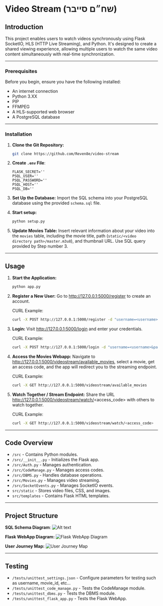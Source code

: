 # Video Stream (שח״ם סייבר)

## Introduction

This project enables users to watch videos synchronously using Flask SocketIO, HLS (HTTP Live Streaming), and Python. It's designed to create a shared viewing experience, allowing multiple users to watch the same video content simultaneously with real-time synchronization.

---
### Prerequisites

Before you begin, ensure you have the following installed:
- An internet connection
- Python 3.XX
- PIP
- FFMPEG
- A HLS-supported web browser
- A PostgreSQL database

---
### Installation

1. **Clone the Git Repository:**
   ```bash
   git clone https://github.com/Reven8e/video-stream
   ```

2. **Create ``.env`` File**:
   ```
   FLASK_SECRET=''
   PSQL_USER=''
   PSQL_PASSWORD=''
   PSQL_HOST=''
   PSQL_DB=''
   ```

3. **Set Up the Database:**
   Import the SQL schema into your PostgreSQL database using the provided `schema.sql` file.

4. **Start setup:**
   ```bash
   python setup.py
   ```

5. **Update Movies Table:**
   Insert relevant information about your video into the `movies` table, including the movie title, path (`static/<video directory path>/master.m3u8`), and thumbnail URL. Use SQL query provided by Step number 3.

---
## Usage

1. **Start the Application:**
   ```bash
   python app.py
   ```

2. **Register a New User:** Go to http://127.0.0.1:5000/register to create an account.

   CURL Example:
   ```bash
   curl -X POST http://127.0.0.1:5000/register -d "username=<username>&password1=<password1>&password2=<password2>" 
   ```


3. **Login:** Visit http://127.0.0.1:5000/login and enter your credentials.

   CURL Example:
   ```bash
   curl -X POST http://127.0.0.1:5000/login -d "username=<username>&password=<password>"
   ```


4. **Access the Movies Webapp:** Navigate to http://127.0.0.1:5000/videostream/available_movies, select a movie, get an access code, and the app will redirect you to the streaming endpoint.

   CURL Example:
   ```bash
   curl -X GET http://127.0.0.1:5000/videostream/available_movies
   ```


5. **Watch Together / Stream Endpoint:** Share the URL http://127.0.0.1:5000/videostream/watch/<access_code> with others to watch together.

   CURL Example:
   ```bash
   curl -X GET http://127.0.0.1:5000/videostream/watch/<access_code>
   ```

---
## Code Overview

- `/src` - Contains Python modules.
- `/src/__init__.py` - Initializes the Flask app.
- `/src/Auth.py` - Manages authentication.
- `/src/CodeManage.py` - Manages access codes.
- `/src/DBMS.py` - Handles database operations.
- `/src/Movies.py` - Manages video streaming.
- `/src/SocketEvents.py` - Manages SocketIO events.
- `src/static` - Stores video files, CSS, and images.
- `src/templates` - Contains Flask HTML templates.

---
## Project Structure

**SQL Schema Diagram**:
![Alt text](https://i.ibb.co/fSXrsz3/Screenshot-2024-01-07-at-14-33-49.png)

**Flask WebApp Diagram:**
![Flask WebApp Diagram](https://i.ibb.co/rxMDqhY/ZLJDRjim3-Bxx-ANHqi-RQ77-Nq-O-j-CDs27-Oe-TWj-WC7-AZCF5f-WIHpf-ODU-V9-Sgf4-NO0j1q-KYFtxyzvqe19t6e-R83.png)

**User Journey Map:**
![User Journey Map](https://i.ibb.co/3WxpsY2/Copy-of-Customer-Journey-Map.png)

---
## Testing

- `/tests/unittest_settings.json` - Configure parameters for testing such as username, movie_id, etc...
- `/tests/unittest_code_manage.py` - Tests the CodeManage module.
- `/tests/unittest_dbms.py` - Tests the DBMS module.
- `/tests/unittest_flask_app.py` - Tests the Flask WebApp.
